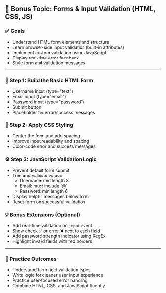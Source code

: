 ## 📅 Bonus Topic: Forms & Input Validation (HTML, CSS, JS)

### ✅ Goals

- Understand HTML form elements and structure
- Learn browser-side input validation (built-in attributes)
- Implement custom validation using JavaScript
- Display real-time error feedback
- Style form and validation messages

---

### 🧱 Step 1: Build the Basic HTML Form

- Username input (type="text")
- Email input (type="email")
- Password input (type="password")
- Submit button
- Placeholder for error/success messages

### 🎨 Step 2: Apply CSS Styling

- Center the form and add spacing
- Improve input readability and spacing
- Color-code error and success messages

### ⚙️ Step 3: JavaScript Validation Logic

- Prevent default form submit
- Trim and validate values
  - Username: min length 3
  - Email: must include '@'
  - Password: min length 6
- Display helpful messages below form
- Reset form on successful validation

### 💡 Bonus Extensions (Optional)

- Add real-time validation on `input` event
- Show check ✅ or error ❌ next to each field
- Add password strength indicator using RegEx
- Highlight invalid fields with red borders

---

### 🧪 Practice Outcomes

- Understand form field validation types
- Write logic for cleaner user input experience
- Practice user-focused error handling
- Combine HTML, CSS, and JavaScript fluently
